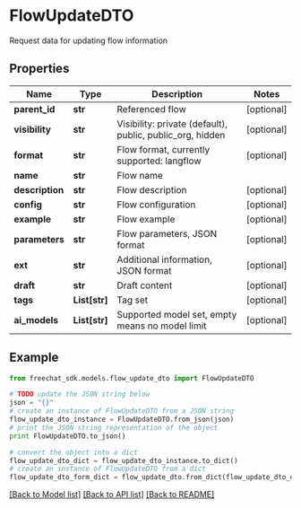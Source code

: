# FlowUpdateDTO

Request data for updating flow information

## Properties

Name | Type | Description | Notes
------------ | ------------- | ------------- | -------------
**parent_id** | **str** | Referenced flow | [optional] 
**visibility** | **str** | Visibility: private (default), public, public_org, hidden | [optional] 
**format** | **str** | Flow format, currently supported: langflow | [optional] 
**name** | **str** | Flow name | 
**description** | **str** | Flow description | [optional] 
**config** | **str** | Flow configuration | [optional] 
**example** | **str** | Flow example | [optional] 
**parameters** | **str** | Flow parameters, JSON format | [optional] 
**ext** | **str** | Additional information, JSON format | [optional] 
**draft** | **str** | Draft content | [optional] 
**tags** | **List[str]** | Tag set | [optional] 
**ai_models** | **List[str]** | Supported model set, empty means no model limit | [optional] 

## Example

```python
from freechat_sdk.models.flow_update_dto import FlowUpdateDTO

# TODO update the JSON string below
json = "{}"
# create an instance of FlowUpdateDTO from a JSON string
flow_update_dto_instance = FlowUpdateDTO.from_json(json)
# print the JSON string representation of the object
print FlowUpdateDTO.to_json()

# convert the object into a dict
flow_update_dto_dict = flow_update_dto_instance.to_dict()
# create an instance of FlowUpdateDTO from a dict
flow_update_dto_form_dict = flow_update_dto.from_dict(flow_update_dto_dict)
```
[[Back to Model list]](../README.md#documentation-for-models) [[Back to API list]](../README.md#documentation-for-api-endpoints) [[Back to README]](../README.md)


